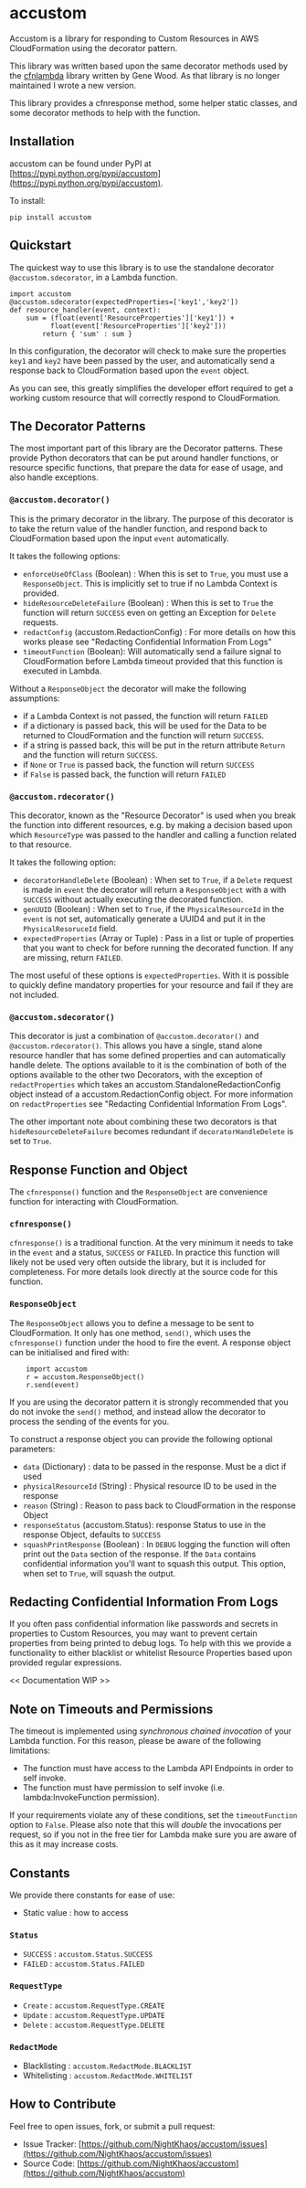 # accustom
Accustom is a library for responding to Custom Resources in AWS CloudFormation using the decorator pattern.

This library was written based upon the same decorator methods used by the [cfnlambda](https://github.com/gene1wood/cfnlambda) library written by Gene Wood. As that library is no longer maintained I wrote a new version.

This library provides a cfnresponse method, some helper static classes, and some decorator methods to help with the function.

## Installation

accustom can be found under PyPI at [https://pypi.python.org/pypi/accustom](https://pypi.python.org/pypi/accustom).

To install:

    pip install accustom

## Quickstart

The quickest way to use this library is to use the standalone decorator `@accustom.sdecorator`, in a Lambda function.

    import accustom
    @accustom.sdecorator(expectedProperties=['key1','key2'])
    def resource_handler(event, context):
        sum = (float(event['ResourceProperties']['key1']) +
              float(event['ResourceProperties']['key2']))
            return { 'sum' : sum }


In this configuration, the decorator will check to make sure the properties `key1` and `key2` have been passed by the user, and automatically send a response back to CloudFormation based upon the `event` object.

As you can see, this greatly simplifies the developer effort required to get a working custom resource that will correctly respond to CloudFormation.

## The Decorator Patterns

The most important part of this library are the Decorator patterns. These provide Python decorators that can be put around handler functions, or resource specific functions, that prepare the data for ease of usage, and also handle exceptions.

### `@accustom.decorator()`

This is the primary decorator in the library. The purpose of this decorator is to take the return value of the handler function, and respond back to CloudFormation based upon the input `event` automatically.

It takes the following options:

- `enforceUseOfClass` (Boolean) : When this is set to `True`, you must use a `ResponseObject`. This is implicitly set to true if no Lambda Context is provided.
- `hideResourceDeleteFailure` (Boolean) : When this is set to `True` the function will return `SUCCESS` even on getting an Exception for `Delete` requests.
- `redactConfig` (accustom.RedactionConfig) : For more details on how this works please see "Redacting Confidential Information From Logs"
- `timeoutFunction` (Boolean): Will automatically send a failure signal to CloudFormation before Lambda timeout provided that this function is executed in Lambda.

Without a `ResponseObject` the decorator will make the following assumptions:
- if a Lambda Context is not passed, the function will return `FAILED` 
- if a dictionary is passed back, this will be used for the Data to be returned to CloudFormation and the function will return `SUCCESS`.
- if a string is passed back, this will be put in the return attribute `Return` and the function will return `SUCCESS`.
- if `None` or `True` is passed back, the function will return `SUCCESS`
- if `False` is passed back, the function will return `FAILED`

### `@accustom.rdecorator()`

This decorator, known as the "Resource Decorator" is used when you break the function into different resources, e.g. by making a decision based upon which `ResourceType` was passed to the handler and calling a function related to that resource.

It takes the following option:
- `decoratorHandleDelete` (Boolean) : When set to `True`, if a `Delete` request is made in `event` the decorator will return a `ResponseObject` with a with `SUCCESS` without actually executing the decorated function.
- `genUUID` (Boolean) : When set to `True`, if the `PhysicalResourceId` in the `event` is not set, automatically generate a UUID4 and put it in the `PhysicalResoruceId` field.
- `expectedProperties` (Array or Tuple) : Pass in a list or tuple of properties that you want to check for before running the decorated function. If any are missing, return `FAILED`.

The most useful of these options is `expectedProperties`. With it is possible to quickly define mandatory properties for your resource and fail if they are not included.

### `@accustom.sdecorator()`
This decorator is just a combination of `@accustom.decorator()` and `@accustom.rdecorator()`. This allows you have a single, stand alone resource handler that has some defined properties and can automatically handle delete. The options available to it is the combination of both of the options available to the other two Decorators, with the exception of `redactProperties` which takes an accustom.StandaloneRedactionConfig object instead of a accustom.RedactionConfig object. For more information on `redactProperties` see "Redacting Confidential Information From Logs".

The other important note about combining these two decorators is that `hideResourceDeleteFailure` becomes redundant if `decoratorHandleDelete` is set to `True`.

## Response Function and Object
The `cfnresponse()` function and the `ResponseObject` are convenience function for interacting with CloudFormation.

### `cfnresponse()`
`cfnresponse()` is a traditional function. At the very minimum it needs to take in the `event` and a status, `SUCCESS` or `FAILED`. In practice this function will likely not be used very often outside the library, but it is included for completeness. For more details look directly at the source code for this function.

### `ResponseObject`
The `ResponseObject` allows you to define a message to be sent to CloudFormation. It only has one method, `send()`, which uses the `cfnresponse()` function under the hood to fire the event. A response object can be initialised and fired with:

        import accustom
        r = accustom.ResponseObject()
        r.send(event)

If you are using the decorator pattern it is strongly recommended that you do not invoke the `send()` method, and instead allow the decorator to process the sending of the events for you.

To construct a response object you can provide the following optional parameters:

- `data` (Dictionary) : data to be passed in the response. Must be a dict if used
- `physicalResourceId` (String) : Physical resource ID to be used in the response
- `reason` (String) : Reason to pass back to CloudFormation in the response Object
- `responseStatus` (accustom.Status): response Status to use in the response Object, defaults to `SUCCESS`
- `squashPrintResponse` (Boolean) : In `DEBUG` logging the function will often print out the `Data` section of the response. If the `Data` contains confidential information you'll want to squash this output. This option, when set to `True`, will squash the output.

## Redacting Confidential Information From Logs
If you often pass confidential information like passwords and secrets in properties to Custom Resources, you may want to prevent certain properties from being printed to debug logs. To help with this we provide a functionality to either blacklist or whitelist Resource Properties based upon provided regular expressions.

<< Documentation WIP >>

## Note on Timeouts and Permissions
The timeout is implemented using *synchronous chained invocation* of your Lambda function. For this reason, please be aware of the following limitations:

- The function must have access to the Lambda API Endpoints in order to self invoke.
- The function must have permission to self invoke (i.e. lambda:InvokeFunction permission).

If your requirements violate any of these conditions, set the `timeoutFunction` option to `False`. Please also note that this will *double* the invocations per request, so if you not in the free tier for Lambda make sure you are aware of this as it may increase costs.

## Constants
We provide there constants for ease of use:

- Static value : how to access

### `Status`
- `SUCCESS` : `accustom.Status.SUCCESS`
- `FAILED` : `accustom.Status.FAILED`

### `RequestType`
- `Create` : `accustom.RequestType.CREATE`
- `Update` : `accustom.RequestType.UPDATE`
- `Delete` : `accustom.RequestType.DELETE`

### `RedactMode`

- Blacklisting : `accustom.RedactMode.BLACKLIST`
- Whitelisting : `accustom.RedactMode.WHITELIST`

## How to Contribute
Feel free to open issues, fork, or submit a pull request:

- Issue Tracker: [https://github.com/NightKhaos/accustom/issues](https://github.com/NightKhaos/accustom/issues)
- Source Code: [https://github.com/NightKhaos/accustom](https://github.com/NightKhaos/accustom)
